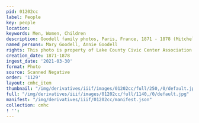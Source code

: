 ```yaml
---
pid: 01202cc
label: People
key: people
location: 
keywords: Men, Women, Children
description: Goodell family photos, Paris, France, 1871 - 1878 (Mitchell collection)
named_persons: Mary Goodell, Annie Goodell
rights: This photo is property of Lake County Civic Center Association.
creation_date: 1871-1878
ingest_date: '2021-03-30'
format: Photo
source: Scanned Negative
order: '1129'
layout: cmhc_item
thumbnail: "/img/derivatives/iiif/images/01202cc/full/250,/0/default.jpg"
full: "/img/derivatives/iiif/images/01202cc/full/1140,/0/default.jpg"
manifest: "/img/derivatives/iiif/01202cc/manifest.json"
collection: cmhc
! '': 
---
```

